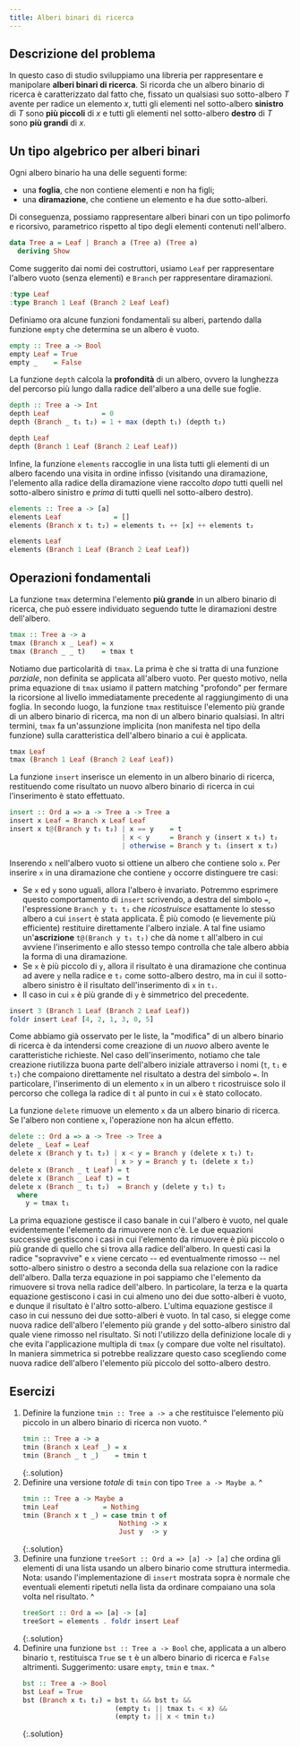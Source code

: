 ```yaml
---
title: Alberi binari di ricerca
---
```


## Descrizione del problema

In questo caso di studio sviluppiamo una libreria per rappresentare
e manipolare **alberi binari di ricerca**. Si ricorda che un albero
binario di ricerca è caratterizzato dal fatto che, fissato un
qualsiasi suo sotto-albero $T$ avente per radice un elemento $x$,
tutti gli elementi nel sotto-albero **sinistro** di $T$ sono **più
piccoli** di $x$ e tutti gli elementi nel sotto-albero **destro** di
$T$ sono **più grandi** di $x$.

## Un tipo algebrico per alberi binari

Ogni albero binario ha una delle seguenti forme:

* una **foglia**, che non contiene elementi e non ha figli;
* una **diramazione**, che contiene un elemento e ha due
  sotto-alberi.

Di conseguenza, possiamo rappresentare alberi binari con un tipo
polimorfo e ricorsivo, parametrico rispetto al tipo degli elementi
contenuti nell'albero.

``` haskell
data Tree a = Leaf | Branch a (Tree a) (Tree a)
  deriving Show
```

Come suggerito dai nomi dei costruttori, usiamo `Leaf` per
rappresentare l'albero vuoto (senza elementi) e `Branch` per
rappresentare diramazioni.

``` haskell
:type Leaf
:type Branch 1 Leaf (Branch 2 Leaf Leaf)
```

Definiamo ora alcune funzioni fondamentali su alberi, partendo dalla
funzione `empty` che determina se un albero è vuoto.

``` haskell
empty :: Tree a -> Bool
empty Leaf = True
empty _    = False
```

La funzione `depth` calcola la **profondità** di un albero, ovvero
la lunghezza del percorso più lungo dalla radice dell'albero a una
delle sue foglie.

``` haskell
depth :: Tree a -> Int
depth Leaf             = 0
depth (Branch _ t₁ t₂) = 1 + max (depth t₁) (depth t₂)
```

``` haskell
depth Leaf
depth (Branch 1 Leaf (Branch 2 Leaf Leaf))
```

Infine, la funzione `elements` raccoglie in una lista tutti gli
elementi di un albero facendo una visita in ordine infisso
(visitando una diramazione, l'elemento alla radice della diramazione
viene raccolto *dopo* tutti quelli nel sotto-albero sinistro e
*prima* di tutti quelli nel sotto-albero destro).

``` haskell
elements :: Tree a -> [a]
elements Leaf             = []
elements (Branch x t₁ t₂) = elements t₁ ++ [x] ++ elements t₂
```

``` haskell
elements Leaf
elements (Branch 1 Leaf (Branch 2 Leaf Leaf))
```

## Operazioni fondamentali

La funzione `tmax` determina l'elemento **più grande** in un albero
binario di ricerca, che può essere individuato seguendo tutte le
diramazioni destre dell'albero.

``` haskell
tmax :: Tree a -> a
tmax (Branch x _ Leaf) = x
tmax (Branch _ _ t)    = tmax t
```

Notiamo due particolarità di `tmax`. La prima è che si tratta di una
funzione *parziale*, non definita se applicata all'albero vuoto. Per
questo motivo, nella prima equazione di `tmax` usiamo il pattern
matching "profondo" per fermare la ricorsione al livello
immediatamente precedente al raggiungimento di una foglia. In
secondo luogo, la funzione `tmax` restituisce l'elemento più grande
di un albero binario di ricerca, ma non di un albero binario
qualsiasi. In altri termini, `tmax` fa un'assunzione implicita (non
manifesta nel tipo della funzione) sulla caratteristica dell'albero
binario a cui è applicata.

``` haskell
tmax Leaf
tmax (Branch 1 Leaf (Branch 2 Leaf Leaf))
```

La funzione `insert` inserisce un elemento in un albero binario di
ricerca, restituendo come risultato un nuovo albero binario di
ricerca in cui l'inserimento è stato effettuato.

``` haskell
insert :: Ord a => a -> Tree a -> Tree a
insert x Leaf = Branch x Leaf Leaf
insert x t@(Branch y t₁ t₂) | x == y    = t
                            | x < y     = Branch y (insert x t₁) t₂
                            | otherwise = Branch y t₁ (insert x t₂)
```

Inserendo `x` nell'albero vuoto si ottiene un albero che contiene
solo `x`. Per inserire `x` in una diramazione che contiene `y`
occorre distinguere tre casi:

* Se `x` ed `y` sono uguali, allora l'albero è invariato. Potremmo
  esprimere questo comportamento di `insert` scrivendo, a destra del
  simbolo `=`, l'espressione `Branch y t₁ t₂` che *ricostruisce*
  esattamente lo stesso albero a cui `insert` è stata applicata. È
  più comodo (e lievemente più efficiente) restituire direttamente
  l'albero inziale. A tal fine usiamo un'**ascrizione** `t@(Branch y
  t₁ t₂)` che dà nome `t` all'albero in cui avviene l'inserimento e
  allo stesso tempo controlla che tale albero abbia la forma di una
  diramazione.
* Se `x` è più piccolo di `y`, allora il risultato è una diramazione
  che continua ad avere `y` nella radice e `t₂` come sotto-albero
  destro, ma in cui il sotto-albero sinistro è il risultato
  dell'inserimento di `x` in `t₁`.
* Il caso in cui `x` è più grande di `y` è simmetrico del precedente.

``` haskell
insert 3 (Branch 1 Leaf (Branch 2 Leaf Leaf))
foldr insert Leaf [4, 2, 1, 3, 0, 5]
```

Come abbiamo già osservato per le liste, la "modifica" di un albero
binario di ricerca è da intendersi come creazione di un *nuovo*
albero avente le caratteristiche richieste. Nel caso
dell'inserimento, notiamo che tale creazione riutilizza buona parte
dell'albero iniziale attraverso i nomi (`t`, `t₁` e `t₂`) che
compaiono direttamente nel risultato a destra del simbolo `=`. In
particolare, l'inserimento di un elemento `x` in un albero `t`
ricostruisce solo il percorso che collega la radice di `t` al punto
in cui `x` è stato collocato.

La funzione `delete` rimuove un elemento `x` da un albero binario di
ricerca. Se l'albero non contiene `x`, l'operazione non ha alcun
effetto.

``` haskell
delete :: Ord a => a -> Tree -> Tree a
delete _ Leaf = Leaf
delete x (Branch y t₁ t₂) | x < y = Branch y (delete x t₁) t₂
                          | x > y = Branch y t₁ (delete x t₂)
delete x (Branch _ t Leaf) = t
delete x (Branch _ Leaf t) = t
delete x (Branch _ t₁ t₂)  = Branch y (delete y t₁) t₂
  where
    y = tmax t₁
```

La prima equazione gestisce il caso banale in cui l'albero è vuoto,
nel quale evidentemente l'elemento da rimuovere non c'è.  Le due
equazioni successive gestiscono i casi in cui l'elemento da
rimuovere è più piccolo o più grande di quello che si trova alla
radice dell'albero. In questi casi la radice "sopravvive" e `x`
viene cercato -- ed eventualmente rimosso -- nel sotto-albero
sinistro o destro a seconda della sua relazione con la radice
dell'albero.  Dalla terza equazione in poi sappiamo che l'elemento
da rimuovere si trova nella radice dell'albero. In particolare, la
terza e la quarta equazione gestiscono i casi in cui almeno uno dei
due sotto-alberi è vuoto, e dunque il risultato è l'altro
sotto-albero.  L'ultima equazione gestisce il caso in cui nessuno
dei due sotto-alberi è vuoto. In tal caso, si elegge come nuova
radice dell'albero l'elemento più grande `y` del sotto-albero
sinistro dal quale viene rimosso nel risultato. Si noti l'utilizzo
della definizione locale di `y` che evita l'applicazione multipla di
`tmax` (`y` compare due volte nel risultato). In maniera simmetrica
si potrebbe realizzare questo caso scegliendo come nuova radice
dell'albero l'elemento più piccolo del sotto-albero destro.

## Esercizi

1. Definire la funzione `tmin :: Tree a -> a` che restituisce
   l'elemento più piccolo in un albero binario di ricerca non vuoto.
   ^
   ``` haskell
   tmin :: Tree a -> a
   tmin (Branch x Leaf _) = x
   tmin (Branch _ t _)    = tmin t
   ```
   {:.solution}
2. Definire una versione *totale* di `tmin` con tipo `Tree a ->
   Maybe a`.
   ^
   ``` haskell
   tmin :: Tree a -> Maybe a
   tmin Leaf           = Nothing
   tmin (Branch x t _) = case tmin t of
                           Nothing -> x
						   Just y  -> y
   ```
   {:.solution}
3. Definire una funzione `treeSort :: Ord a => [a] -> [a]` che
   ordina gli elementi di una lista usando un albero binario come
   struttura intermedia. Nota: usando l'implementazione di `insert`
   mostrata sopra è normale che eventuali elementi ripetuti nella
   lista da ordinare compaiano una sola volta nel risultato.
   ^
   ``` haskell
   treeSort :: Ord a => [a] -> [a]
   treeSort = elements . foldr insert Leaf
   ```
   {:.solution}
4. Definire una funzione `bst :: Tree a -> Bool` che, applicata a
   un albero binario `t`, restituisca `True` se `t` è un albero
   binario di ricerca e `False` altrimenti. Suggerimento: usare
   `empty`, `tmin` e `tmax`.
   ^
   ``` haskell
   bst :: Tree a -> Bool
   bst Leaf = True
   bst (Branch x t₁ t₂) = bst t₁ && bst t₂ &&
                          (empty t₁ || tmax t₁ < x) &&
						  (empty t₂ || x < tmin t₂)
   ```
   {:.solution}
